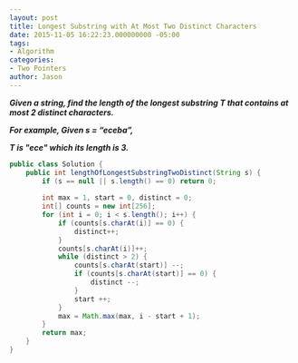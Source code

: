 ```yaml
---
layout: post
title: Longest Substring with At Most Two Distinct Characters
date: 2015-11-05 16:22:23.000000000 -05:00
tags:
- Algorithm
categories:
- Two Pointers
author: Jason
---
```

<p><strong><em>Given a string, find the length of the longest substring T that contains at most 2 distinct characters.</p>

For example, Given s = “eceba”,</p>
T is "ece" which its length is 3.</em></strong></p>
``` java
public class Solution {
    public int lengthOfLongestSubstringTwoDistinct(String s) {
        if (s == null || s.length() == 0) return 0;
        
        int max = 1, start = 0, distinct = 0;
        int[] counts = new int[256];
        for (int i = 0; i < s.length(); i++) {
            if (counts[s.charAt(i)] == 0) {
                distinct++;
            }
            counts[s.charAt(i)]++;
            while (distinct > 2) {
                counts[s.charAt(start)] --;
                if (counts[s.charAt(start)] == 0) {
                    distinct --;
                }
                start ++;
            }
            max = Math.max(max, i - start + 1);
        }
        return max;
    }
}
```
